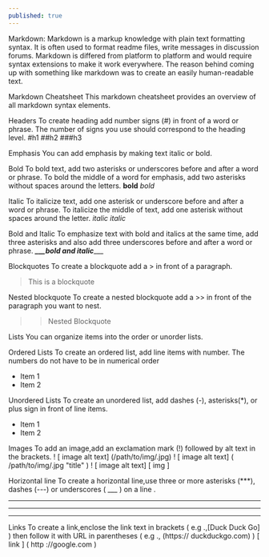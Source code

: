 ```yaml
---
published: true
---
```

Markdown:
Markdown is a markup knowledge with plain text formatting syntax. It is often used to format readme files, write messages in discussion forums.
Markdown is differed from platform to platform and would require syntax extensions to make it work everywhere.
The reason behind coming up with something like markdown was to create an easily human-readable text.

Markdown Cheatsheet
This markdown cheatsheet provides an overview of all markdown syntax elements.

Headers
To create heading add number signs (#) in front of a word or phrase. The number of signs you use should correspond to the heading level.
#h1
##h2
###h3

Emphasis
You can add emphasis by making text italic or bold.

Bold
To bold text, add two asterisks or underscores before and after a word or phrase.
To bold the middle of a word for emphasis, add two asterisks without spaces around the letters.
**bold**
_bold_

Italic
To italicize text, add one asterisk or underscore before and after a word or phrase.
To italicize the middle of text, add one asterisk without spaces around the letter.
*italic*
_italic_

Bold and Italic
To emphasize text with bold and italics at the same time, add three asterisks and also add three underscores before and after a word or phrase.
***___bold and italic***___ 

Blockquotes
To create a blockquote add a > in front of a paragraph.
> This is 
> a blockquote

Nested blockquote
To create a nested blockquote add a >> in front of the paragraph you want to nest.
>> Nested
>> Blockquote

Lists
You can organize items into the order or unorder lists.

Ordered Lists
To create an ordered list, add line items with number.
The numbers do not have to be in numerical order
- Item 1
- Item 2

Unordered Lists
To create an unordered list, add dashes (-), asterisks(*), or plus sign in front of line items.
* Item 1
* Item 2

Images
To add an image,add an exclamation mark (!) followed by alt text in the brackets.
! [ image alt text] (/path/to/img/.jpg)
! [ image alt text] ( /path/to/img/.jpg "title" )
! [ image alt text] [ img ]

Horizontal line
To create a horizontal line,use three or more asterisks (***), dashes (---) or underscores ( ___ ) on a line .
***
 ---
 ________

Links
To create a link,enclose the link text in brackets ( e.g .,[Duck Duck Go] ) then follow it with URL in parentheses ( e.g ., (https:// duckduckgo.com) )
[ link ] ( http ://google.com )
##
